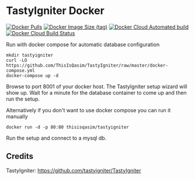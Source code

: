 # TastyIgniter Docker
[![Docker Pulls](https://img.shields.io/docker/pulls/thisisqasim/tastyigniter)](https://hub.docker.com/r/thisisqasim/tastyigniter/)
[![Docker Image Size (tag)](https://img.shields.io/docker/image-size/thisisqasim/tastyigniter/latest)](https://hub.docker.com/r/thisisqasim/tastyigniter/tags)
[![Docker Cloud Automated build](https://img.shields.io/docker/cloud/automated/thisisqasim/tastyigniter)](https://hub.docker.com/r/thisisqasim/tastyigniter/builds)
[![Docker Cloud Build Status](https://img.shields.io/docker/cloud/build/thisisqasim/tastyigniter)](https://hub.docker.com/r/thisisqasim/tastyigniter/builds)

Run with docker compose for automatic database configuration

    mkdir tastyigniter
    curl -LO https://github.com/ThisIsQasim/TastyIgniter/raw/master/docker-compose.yml
    docker-compose up -d
    
Browse to port 8001 of your docker host. The TastyIgniter setup wizard will show up. Wait for a minute for the database container to come up and then run the setup. 


Alternatively if you don't want to use docker compose you can run it manually

    docker run -d -p 80:80 thisisqasim/tastyigniter
    
Run the setup and connect to a mysql db.

## Credits
TastyIgniter: https://github.com/tastyigniter/TastyIgniter

